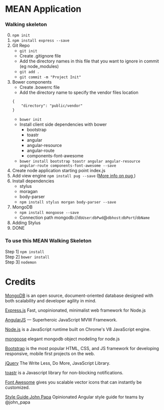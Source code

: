 # MEAN Application

### Walking skeleton
0. `npm init`
0. `npm install express --save`
0. Git Repo
    * `git init`
    * Create .gitignore file
    * Add the directory names in this file that you want to ignore in commit (eg node_modules)
    * `git add .`
    * `git commit -m "Project Init"`
0. Bower components
    * Create .bowerrc file
    * Add the directory name to specify the vendor files location
    ```
    {
        "directory": "public/vendor"
    }
    ```
    * `bower init`
    * Install client side dependencies with bower
        * bootstrap
        * toastr
        * angular
        * angular-resource
        * angular-route
        * components-font-awesome
    * `bower install bootstrap toastr angular angular-resource angular-route components-font-awesome --save`
0. Create node application starting point index.js
0. Add view engine `npm install pug --save` ([More info on pug  ](https://pugjs.org/language/attributes.html))
0. Install dependencies
    * stylus
    * moragan
    * body-parser
    * `npm install stylus morgan body-parser --save`
0. MongoDB
    * `npm install mongoose --save`
    * Connection path mongodb://`dbUser`:`dbPwd`@`dbhost`:`dbPort`/`dbName`
0. Adding Stylus
0. DONE

### To use this MEAN Walking Skeleton
Step 1] `npm install`<br>
Step 2] `bower install`<br>
Step 3] `nodemon`


# Credits
[MongoDB](https://www.mongodb.com/) is an open source, document-oriented database designed with both scalability and developer agility in mind.

[Express.js](http://expressjs.com/) Fast, unopinionated, minimalist web framework for Node.js

[AngularJS](https://angularjs.org/) — Superheroic JavaScript MVW Framework.

[Node.js](https://nodejs.org/) is a JavaScript runtime built on Chrome's V8 JavaScript engine.

[mongoose](http://mongoosejs.com/) elegant mongodb object modeling for node.js

[Bootstrap](http://getbootstrap.com/) is the most popular HTML, CSS, and JS framework for developing responsive, mobile first projects on the web.

[jQuery](https://jquery.com/) The Write Less, Do More, JavaScript Library.

[toastr](https://github.com/CodeSeven/toastr) is a Javascript library for non-blocking notifications.

[Font Awesome](http://fontawesome.io/) gives you scalable vector icons that can instantly be customized.

[Style Guide John Papa](https://github.com/johnpapa/angular-styleguide) Opinionated Angular style guide for teams by @john_papa
